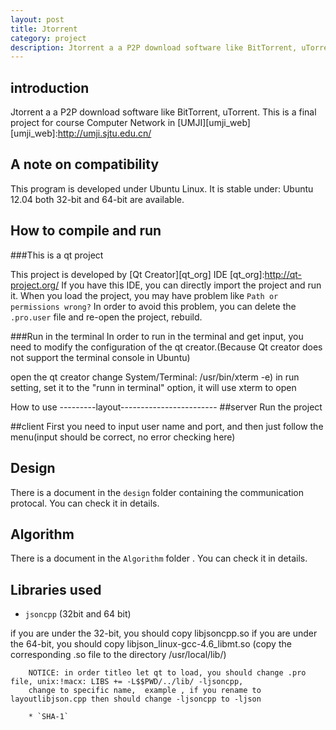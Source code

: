 ```yaml
---
layout: post
title: Jtorrent
category: project
description: Jtorrent a a P2P download software like BitTorrent, uTorrent.
---
```


introduction
---------------------
Jtorrent a a P2P download software like BitTorrent, uTorrent.
This is a final project for course Computer Network in [UMJI][umji_web]
[umji_web]:http://umji.sjtu.edu.cn/


A note on compatibility
-------------------------
This program is developed under Ubuntu Linux.
It is stable under: Ubuntu 12.04
both 32-bit and 64-bit are available.

How to compile and run
-----------------------------------

###This is a qt project

This project is developed by [Qt Creator][qt_org] IDE
[qt_org]:http://qt-project.org/
If you have this IDE, you can directly import the project and run it.
When you load the project, you may have problem like `Path or permissions wrong?`
In order to avoid this problem, you can delete the `.pro.user` file and re-open the project, rebuild.

###Run in the terminal 
In order to run in the terminal and get input, you need to modify the configuration of the qt creator.(Because Qt creator does not support the terminal console in Ubuntu)

open the qt creator
change System/Terminal: /usr/bin/xterm -e)
in run setting, set it to the "runn in terminal" option,
it will use xterm to open

How to use
---------layout------------------------
##server
Run the project

##client
First you need to input user name and port, and then just follow the menu(input should be correct, no error checking here)

Design
---------------------------------
There is a document in the `design` folder containing the communication protocal. You can check it in details.

Algorithm
-----------------------
There is a document in the `Algorithm` folder . You can check it in details.

Libraries used
--------------------------------------------
* `jsoncpp` (32bit and 64 bit) 

if you are under the 32-bit, you should copy libjsoncpp.so
    if you are under the 64-bit, you should copy libjson_linux-gcc-4.6_libmt.so
        (copy the corresponding .so file to the directory /usr/local/lib/)

        NOTICE: in order titleo let qt to load, you should change .pro file, unix:!macx: LIBS += -L$$PWD/../lib/ -ljsoncpp,
        change to specific name,  example , if you rename to layoutlibjson.cpp then should change -ljsoncpp to -ljson

        * `SHA-1`

